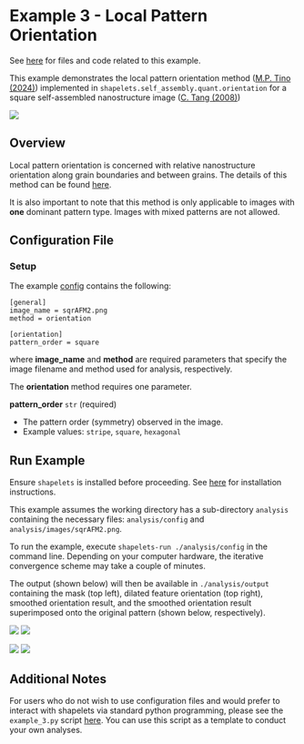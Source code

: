 # Example 3 - Local Pattern Orientation

See [here](https://github.com/uw-comphys/shapelets/tree/main/examples/example_3) for files and code related to this example. 

This example demonstrates the local pattern orientation method ([M.P. Tino (2024)](http://dx.doi.org/10.1088/1361-6528/ad1df4)) implemented in ``shapelets.self_assembly.quant.orientation`` for a square self-assembled nanostructure image ([C. Tang (2008)](https://doi.org/10.1126/science.1162950))

![](images/sqrAFM2.png)

## Overview

Local pattern orientation is concerned with relative nanostructure orientation along grain boundaries and between grains. 
The details of this method can be found [here](http://dx.doi.org/10.1088/1361-6528/ad1df4). 

It is also important to note that this method is only applicable to images with **one** dominant pattern type. 
Images with mixed patterns are not allowed.

## Configuration File

### Setup

The example [config](https://github.com/uw-comphys/shapelets/tree/main/examples/example_3) contains the following:

	[general]
	image_name = sqrAFM2.png
	method = orientation

	[orientation]
	pattern_order = square

where **image_name** and **method** are required parameters that specify the image filename and method used for analysis, respectively.

The **orientation** method requires one parameter.

**pattern_order** `str` (required)

* The pattern order (symmetry) observed in the image.
* Example values: `stripe`, `square`, `hexagonal`

## Run Example

Ensure `shapelets` is installed before proceeding.
See [here](https://uw-comphys.github.io/shapelets/shapelets/docs/install.html) for installation instructions.

This example assumes the working directory has a sub-directory ``analysis`` containing the necessary files: ``analysis/config`` and ``analysis/images/sqrAFM2.png``. 

To run the example, execute ``shapelets-run ./analysis/config`` in the command line.
Depending on your computer hardware, the iterative convergence scheme may take a couple of minutes.

The output (shown below) will then be available in ``./analysis/output`` containing the mask (top left), dilated feature orientation (top right), smoothed orientation result, and the smoothed orientation result superimposed onto the original pattern (shown below, respectively).

![](../images/sqrAFM2_orientation_maskedresp.png)
![](../images/sqrAFM2_orientation_dilate.png)

![](../images/sqrAFM2_orientation_blend.png)
![](../images/sqrAFM2_orientation_overlay.png)

## Additional Notes

For users who do not wish to use configuration files and would prefer to interact with shapelets via standard python programming, please see the ``example_3.py`` script [here](https://github.com/uw-comphys/shapelets/tree/main/examples/example_3).
You can use this script as a template to conduct your own analyses.